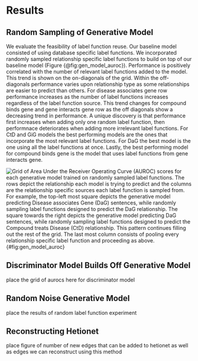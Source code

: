 # Results

## Random Sampling of Generative Model

We evaluate the feasibility of label function reuse.
Our baseline model consisted of using database specific label functions.
We incorporated randomly sampled relationship specific label functions to build on top of our baseline model (Figure {@fig:gen_model_auroc}).
Performance is positively correlated with the number of relevant label functions added to the model.
This trend is shown on the on-diagonals of the grid. 
Within the off-diagonals performance varies upon relationship type as some relationships are easier to predict than others.
For disease associates gene row performance increases as the number of label functions increases regardless of the label function source.
This trend changes for compound binds gene and gene interacts gene row as the off diagonals show a decreasing trend in performance.
A unique discovery is that performance first increases when adding only one random label function, then performnace deteriorates when adding more irrelevant label functions.
For CtD and GiG models the best performing models are the ones that incorporate the most relevant label functions. 
For DaG the best model is the one using all the label functions at once.
Lastly, the best performing model for compound binds gene is the model that uses label functions from gene interacts gene.

![
Grid of Area Under the Receiver Operating Curve (AUROC) scores for each generative model trained on randomly sampled label functions.
The rows depict the relationship each model is trying to predict and the columns are the relationship specific sources each label function is sampled from.
For example, the top-left most square depicts the generative model predicting Disease associates Gene (DaG) sentences, while randomly sampling label functions designed to predict the DaG relationship. 
The square towards the right depicts the generative model predicting DaG sentences, while randomly sampling label functions designed to predict the Compound treats Disease (CtD) relationship.
This pattern continues filling out the rest of the grid.
The last most column consists of pooling every relationship specific label function and proceeding as above.
](images/figures/label_sampling/transfer_test_set_auroc.png){#fig:gen_model_auroc}

## Discriminator Model Builds Off Generative Model
place the grid of aurocs here for discriminator model

## Random Noise Generative Model
place the results of random label function experiment

## Reconstructing Hetionet
place figure of number of new edges that can be added to hetionet as well as edges we can reconstruct using this method
